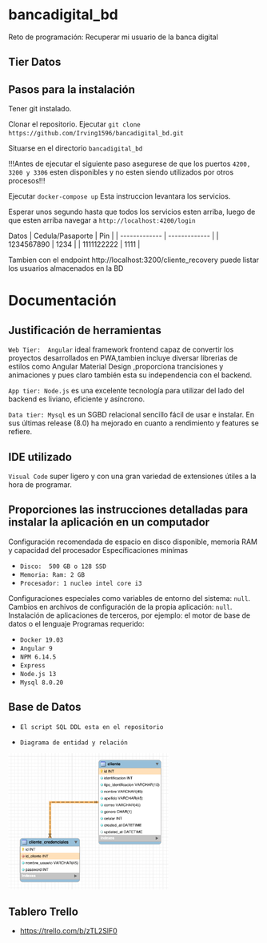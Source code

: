 # bancadigital_bd
Reto de programación: Recuperar mi usuario de la banca digital

## Tier Datos
## Pasos para la instalación

Tener git instalado. 


Clonar el repositorio. Ejecutar `git clone https://github.com/Irving1596/bancadigital_bd.git` 

Situarse en el directorio `bancadigital_bd` 

!!!Antes de ejecutar el siguiente paso asegurese de que los puertos `4200, 3200 y 3306` esten disponibles y no esten siendo utilizados por otros procesos!!! 

Ejecutar `docker-compose up` Esta instruccion levantara los servicios.

Esperar unos segundo hasta que todos los servicios esten arriba,  luego de que esten arriba navegar a `http://localhost:4200/login`  

Datos
| Cedula/Pasaporte | Pin |
| ------------- | ------------- |
| 1234567890 | 1234  |
| 1111122222 | 1111 |

Tambien con el endpoint http://localhost:3200/cliente_recovery puede listar los usuarios almacenados en la BD

# Documentación
## Justificación de herramientas  

`Web Tier:  Angular` ideal framework frontend capaz de convertir los proyectos desarrollados en PWA,tambien incluye diversar librerias de estilos como Angular Material Design ,proporciona trancisiones y animaciones y pues claro también esta su independencia con el backend.

`App tier: Node.js` es una excelente tecnología para utilizar del lado del backend es liviano, eficiente y asíncrono.

`Data tier: Mysql` es un SGBD relacional sencillo fácil de usar e instalar. En sus últimas release (8.0) ha mejorado en cuanto a rendimiento y features se refiere. 

## IDE utilizado

`Visual Code` super ligero y con una gran variedad de extensiones útiles a la hora de programar.

## Proporciones las instrucciones detalladas para instalar la aplicación en un computador
Configuración recomendada de espacio en disco disponible, memoria RAM y capacidad del procesador 
Específicaciones minímas
- `Disco:  500 GB o 128 SSD`
- `Memoria: Ram: 2 GB `
- `Procesador: 1 nucleo intel core i3`

 Configuraciones especiales como variables de entorno del sistema: `null`.
 Cambios en archivos de configuración de la propia aplicación: `null`.
Instalación de aplicaciones de terceros, por ejemplo: el motor de base de datos o el lenguaje
Programas requerido:
- `Docker 19.03`
- `Angular 9`
- `NPM 6.14.5`
- `Express `
- `Node.js 13`
- `Mysql 8.0.20`

## Base de Datos 
- `El script SQL DDL esta en el repositorio`

- `Diagrama de entidad y relación`

<img src="https://github.com/Irving1596/bancadigital_bd/blob/master/MER.png" width="320">

## Tablero Trello
- https://trello.com/b/zTL2SlF0 